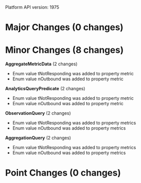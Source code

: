 Platform API version: 1975


# Major Changes (0 changes)


# Minor Changes (8 changes)

**AggregateMetricData** (2 changes)

* Enum value tNotResponding was added to property metric
* Enum value nOutbound was added to property metric

**AnalyticsQueryPredicate** (2 changes)

* Enum value tNotResponding was added to property metric
* Enum value nOutbound was added to property metric

**ObservationQuery** (2 changes)

* Enum value tNotResponding was added to property metrics
* Enum value nOutbound was added to property metrics

**AggregationQuery** (2 changes)

* Enum value tNotResponding was added to property metrics
* Enum value nOutbound was added to property metrics


# Point Changes (0 changes)
